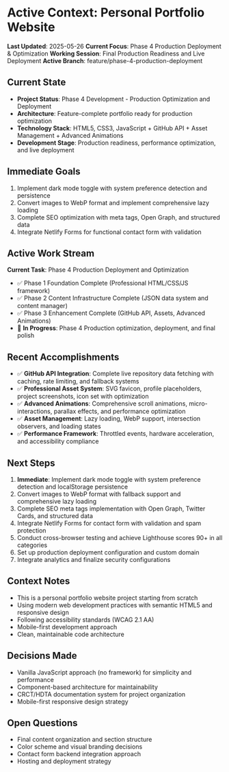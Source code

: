 # Active Context: Personal Portfolio Website

**Last Updated**: 2025-05-26
**Current Focus**: Phase 4 Production Deployment & Optimization
**Working Session**: Final Production Readiness and Live Deployment
**Active Branch**: feature/phase-4-production-deployment

## Current State
- **Project Status**: Phase 4 Development - Production Optimization and Deployment
- **Architecture**: Feature-complete portfolio ready for production optimization
- **Technology Stack**: HTML5, CSS3, JavaScript + GitHub API + Asset Management + Advanced Animations
- **Development Stage**: Production readiness, performance optimization, and live deployment

## Immediate Goals
1. Implement dark mode toggle with system preference detection and persistence
2. Convert images to WebP format and implement comprehensive lazy loading
3. Complete SEO optimization with meta tags, Open Graph, and structured data
4. Integrate Netlify Forms for functional contact form with validation

## Active Work Stream
**Current Task**: Phase 4 Production Deployment and Optimization
- ✅ Phase 1 Foundation Complete (Professional HTML/CSS/JS framework)
- ✅ Phase 2 Content Infrastructure Complete (JSON data system and content manager)
- ✅ Phase 3 Enhancement Complete (GitHub API, Assets, Advanced Animations)
- 🔄 **In Progress**: Phase 4 Production optimization, deployment, and final polish

## Recent Accomplishments
- ✅ **GitHub API Integration**: Complete live repository data fetching with caching, rate limiting, and fallback systems
- ✅ **Professional Asset System**: SVG favicon, profile placeholders, project screenshots, icon set with optimization
- ✅ **Advanced Animations**: Comprehensive scroll animations, micro-interactions, parallax effects, and performance optimization
- ✅ **Asset Management**: Lazy loading, WebP support, intersection observers, and loading states
- ✅ **Performance Framework**: Throttled events, hardware acceleration, and accessibility compliance

## Next Steps  
1. **Immediate**: Implement dark mode toggle with system preference detection and localStorage persistence
2. Convert images to WebP format with fallback support and comprehensive lazy loading
3. Complete SEO meta tags implementation with Open Graph, Twitter Cards, and structured data
4. Integrate Netlify Forms for contact form with validation and spam protection
5. Conduct cross-browser testing and achieve Lighthouse scores 90+ in all categories
6. Set up production deployment configuration and custom domain
7. Integrate analytics and finalize security configurations

## Context Notes
- This is a personal portfolio website project starting from scratch
- Using modern web development practices with semantic HTML5 and responsive design
- Following accessibility standards (WCAG 2.1 AA)
- Mobile-first development approach
- Clean, maintainable code architecture

## Decisions Made
- Vanilla JavaScript approach (no framework) for simplicity and performance
- Component-based architecture for maintainability
- CRCT/HDTA documentation system for project organization
- Mobile-first responsive design strategy

## Open Questions
- Final content organization and section structure
- Color scheme and visual branding decisions
- Contact form backend integration approach
- Hosting and deployment strategy